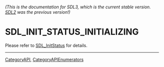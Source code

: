 ###### (This is the documentation for SDL3, which is the current stable version. [SDL2](https://wiki.libsdl.org/SDL2/) was the previous version!)
# SDL_INIT_STATUS_INITIALIZING

Please refer to [SDL_InitStatus](SDL_InitStatus) for details.

----
[CategoryAPI](CategoryAPI), [CategoryAPIEnumerators](CategoryAPIEnumerators)

